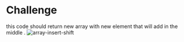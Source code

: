 # Challenge

this code should return new array with new element that will add in the middle .
![
array-insert-shift](https://github.com/BayanKhalil/401-data-structures-and-algorithms/blob/main/challenges/array-insert-shift/src/com/company/shiftarray.png)
